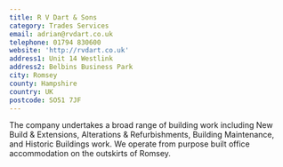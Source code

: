 ```yaml
---
title: R V Dart & Sons
category: Trades Services
email: adrian@rvdart.co.uk
telephone: 01794 830600
website: 'http://rvdart.co.uk'
address1: Unit 14 Westlink
address2: Belbins Business Park
city: Romsey
county: Hampshire
country: UK
postcode: SO51 7JF
---
```

The company undertakes a broad range of building work including New Build & Extensions, Alterations & Refurbishments, Building Maintenance, and Historic Buildings work. We operate from purpose built office accommodation on the outskirts of Romsey.

